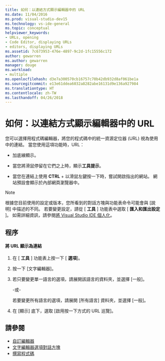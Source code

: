 ```yaml
---
title: 如何：以連結方式顯示編輯器中的 URL
ms.date: 11/04/2016
ms.prod: visual-studio-dev15
ms.technology: vs-ide-general
ms.topic: conceptual
helpviewer_keywords:
- URLs, opening
- Code Editor, displaying URLs
- editors, displaying URLs
ms.assetid: 7c673953-476e-4897-9c2d-1fc15556c172
author: gewarren
ms.author: gewarren
manager: douge
ms.workload:
- multiple
ms.openlocfilehash: d3e7a300570cb16757c70b42db932d8af061be1a
ms.sourcegitcommit: e13e61ddea6032a8282abe16131d9e136a927984
ms.translationtype: HT
ms.contentlocale: zh-TW
ms.lasthandoff: 04/26/2018
---
```

# <a name="how-to-display-urls-as-links-in-the-editor"></a>如何：以連結方式顯示編輯器中的 URL
您可以選擇用程式碼編輯器，將您的程式碼中的統一資源定位器 (URL) 視為使用中的連結。 當您使用這項功能時，URL：

-   加底線顯示。

-   當您將滑鼠停留在它們之上時，顯示**工具提示**。

-   當您在連結上使用 **CTRL** + 以滑鼠左鍵按一下時，嘗試開啟指出的網站。 網站預設會顯示於內部網頁瀏覽器中。

> [!NOTE]
> 根據您目前使用的設定或版本，您所看到的對話方塊與功能表命令可能會與 [說明] 中描述的不同。 若要變更設定，請從 [ **工具** ] 功能表中選取 [ **匯入和匯出設定** ]。 如需詳細資訊，請參閱[將 Visual Studio IDE 個人化](../../ide/personalizing-the-visual-studio-ide.md)。


## <a name="procedure"></a>程序

#### <a name="to-display-urls-as-links"></a>將 URL 顯示為連結

1.  在 [ **工具** ] 功能表上按一下 [ **選項**]。

2.  按一下 [文字編輯器]。

3.  若只要變更單一語言的選項，請展開該語言的資料夾，並選擇 [一般]。

     -或-

     若要變更所有語言的選項，請展開 [所有語言] 資料夾，並選擇 [一般]。

4.  在 [顯示] 底下，選取 [啟用按一下方式的 URL 巡覽]。

## <a name="see-also"></a>請參閱

- [自訂編輯器](../../ide/customizing-the-editor.md)
- [文字編輯器選項對話方塊](../../ide/reference/text-editor-options-dialog-box.md)
- [撰寫程式碼](../../ide/writing-code-in-the-code-and-text-editor.md)